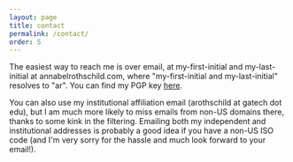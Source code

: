```yaml
---
layout: page
title: contact
permalink: /contact/
order: 5
---
```


The easiest way to reach me is over email, at my-first-initial and my-last-initial at annabelrothschild.com, where "my-first-initial and my-last-initial" resolves to "ar". You can find my PGP key [here](https://annabelrothschild.com/key.txt).

You can also use my institutional affiliation email (arothschild at gatech dot edu), but I am much more likely to miss emails from non-US domains there, thanks to some kink in the filtering. Emailing both my independent and institutional addresses is probably a good idea if you have a non-US ISO code (and I'm very sorry for the hassle and much look forward to your email!).